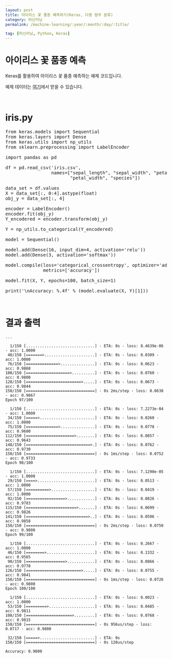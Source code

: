 ```yaml
---
layout: post
title: 아이리스 꽃 품종 예측하기(Keras, 다중 범주 분류)
category: 머신러닝
permalink: /machine-learning/:year/:month/:day/:title/

tag: [머신러닝, Python, Keras]
---
```

# 아이리스 꽃 품종 예측

Keras를 활용하여 아이리스 꽃 품종 예측하는 예제 코드입니다. 

예제 데이터는 [여기]((/assets/machine-learning/iris.csv))에서 받을 수 있습니다.

<br>

# iris.py

<pre class="prettyprint">
from keras.models import Sequential
from keras.layers import Dense
from keras.utils import np_utils
from sklearn.preprocessing import LabelEncoder

import pandas as pd

df = pd.read_csv('iris.csv',
                 names=["sepal_length", "sepal_width", "petal_length",
                        "petal_width", "species"])

data_set = df.values
X = data_set[:, 0:4].astype(float)
obj_y = data_set[:, 4]

encoder = LabelEncoder()
encoder.fit(obj_y)
Y_encodered = encoder.transform(obj_y)

Y = np_utils.to_categorical(Y_encodered)

model = Sequential()

model.add(Dense(16, input_dim=4, activation='relu'))
model.add(Dense(3, activation='softmax'))

model.compile(loss='categorical_crossentropy', optimizer='adam',
              metrics=['accuracy'])

model.fit(X, Y, epochs=100, batch_size=1)

print('\nAccuracy: %.4f' % (model.evaluate(X, Y)[1]))
</pre>

<br>

# 결과 출력

~~~
...

  1/150 [..............................] - ETA: 0s - loss: 8.4639e-06 - acc: 1.0000
 40/150 [=======>......................] - ETA: 0s - loss: 0.0309 - acc: 1.0000    
 76/150 [==============>...............] - ETA: 0s - loss: 0.0623 - acc: 0.9868
100/150 [===================>..........] - ETA: 0s - loss: 0.0760 - acc: 0.9800
128/150 [========================>.....] - ETA: 0s - loss: 0.0673 - acc: 0.9844
150/150 [==============================] - 0s 2ms/step - loss: 0.0638 - acc: 0.9867
Epoch 97/100

  1/150 [..............................] - ETA: 0s - loss: 7.2273e-04 - acc: 1.0000
 34/150 [=====>........................] - ETA: 0s - loss: 0.0260 - acc: 1.0000    
 75/150 [==============>...............] - ETA: 0s - loss: 0.0778 - acc: 0.9600
112/150 [=====================>........] - ETA: 0s - loss: 0.0857 - acc: 0.9643
148/150 [============================>.] - ETA: 0s - loss: 0.0762 - acc: 0.9730
150/150 [==============================] - 0s 1ms/step - loss: 0.0752 - acc: 0.9733
Epoch 98/100

  1/150 [..............................] - ETA: 0s - loss: 7.1290e-05 - acc: 1.0000
 29/150 [====>.........................] - ETA: 0s - loss: 0.0513 - acc: 1.0000    
 57/150 [==========>...................] - ETA: 0s - loss: 0.0419 - acc: 1.0000
 92/150 [=================>............] - ETA: 0s - loss: 0.0826 - acc: 0.9783
115/150 [======================>.......] - ETA: 0s - loss: 0.0699 - acc: 0.9826
141/150 [===========================>..] - ETA: 0s - loss: 0.0596 - acc: 0.9858
150/150 [==============================] - 0s 2ms/step - loss: 0.0750 - acc: 0.9800
Epoch 99/100

  1/150 [..............................] - ETA: 0s - loss: 0.2667 - acc: 1.0000
 46/150 [========>.....................] - ETA: 0s - loss: 0.1332 - acc: 0.9565
 90/150 [=================>............] - ETA: 0s - loss: 0.0866 - acc: 0.9778
126/150 [========================>.....] - ETA: 0s - loss: 0.0755 - acc: 0.9841
150/150 [==============================] - 0s 1ms/step - loss: 0.0726 - acc: 0.9800
Epoch 100/100

  1/150 [..............................] - ETA: 0s - loss: 0.0023 - acc: 1.0000
 53/150 [=========>....................] - ETA: 0s - loss: 0.0485 - acc: 0.9811
108/150 [====================>.........] - ETA: 0s - loss: 0.0768 - acc: 0.9815
150/150 [==============================] - 0s 956us/step - loss: 0.0717 - acc: 0.9800

 32/150 [=====>........................] - ETA: 0s
150/150 [==============================] - 0s 120us/step

Accuracy: 0.9800
~~~